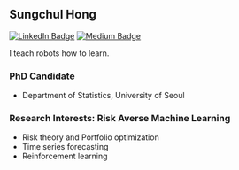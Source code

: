 ## Sungchul Hong

[![LinkedIn Badge](http://img.shields.io/badge/-LinkedIn-0072b1?style=flat&logo=linkedin&link=https://www.linkedin.com/in/sungchul-hong-a75b1311b/)](https://www.linkedin.com/in/sungchul-hong-a75b1311b/)
[![Medium Badge](http://img.shields.io/badge/-Medium-12100E?style=flat&logo=medium&link=https://medium.com/@chulhongsung)](https://medium.com/@chulhongsung)

I teach robots how to learn.

### PhD Candidate 
- Department of Statistics, University of Seoul

### Research Interests: Risk Averse Machine Learning
- Risk theory and Portfolio optimization
- Time series forecasting
- Reinforcement learning

